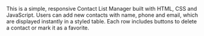 This is a simple, responsive Contact List Manager built with HTML, CSS and JavaScript.
Users can add new contacts with name, phone and email, which are displayed instantly in a styled table.
Each row includes buttons to delete a contact or mark it as a favorite.
